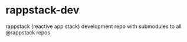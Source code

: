 # rappstack-dev
rappstack (reactive app stack) development repo with submodules to all @rappstack repos

